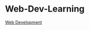 # Web-Dev-Learning
[Web Development](https://www.elegantthemes.com/blog/wp-content/uploads/2018/12/top11.png)
